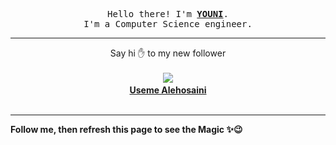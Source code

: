 <p align='center'>
    <samp>Hello there! I'm <b><a href='https://github.com/abdelyouni'>YOUNI</a></b>.<br>
        I'm a Computer Science engineer.
    </samp>
</p>
<hr>
<p align='center'>
    <span>Say hi ✋ to my new follower </span></br></br>
    <img src='https://itspot.ma/github/ualehosaini_avatar.png'><b></br>
    <a href='https://github.com/ualehosaini'>Useme Alehosaini</a></b></br></br>
</p>
<hr>
<b>Follow me, then refresh this page to see the Magic ✨😉</b>